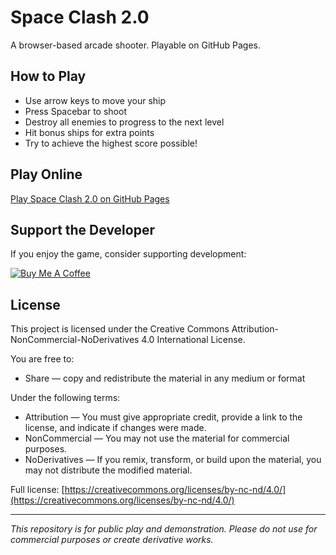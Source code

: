 # Space Clash 2.0

A browser-based arcade shooter. Playable on GitHub Pages.

## How to Play

- Use arrow keys to move your ship
- Press Spacebar to shoot
- Destroy all enemies to progress to the next level
- Hit bonus ships for extra points
- Try to achieve the highest score possible!

## Play Online

[Play Space Clash 2.0 on GitHub Pages](https://missymedina.github.io/space_clash2.0/)

## Support the Developer

If you enjoy the game, consider supporting development:

[![Buy Me A Coffee](https://cdn.buymeacoffee.com/buttons/v2/default-yellow.png)](https://www.buymeacoffee.com/bentleywinstonco)

## License

This project is licensed under the Creative Commons Attribution-NonCommercial-NoDerivatives 4.0 International License.

You are free to:
- Share — copy and redistribute the material in any medium or format

Under the following terms:
- Attribution — You must give appropriate credit, provide a link to the license, and indicate if changes were made.
- NonCommercial — You may not use the material for commercial purposes.
- NoDerivatives — If you remix, transform, or build upon the material, you may not distribute the modified material.

Full license: [https://creativecommons.org/licenses/by-nc-nd/4.0/](https://creativecommons.org/licenses/by-nc-nd/4.0/)

---

*This repository is for public play and demonstration. Please do not use for commercial purposes or create derivative works.* 

